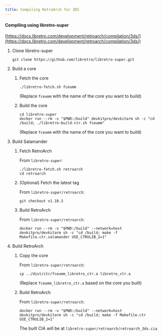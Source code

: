 ```yaml
---
title: Compiling RetroArch for 3DS
---
```


#### Compiling using libretro-super

[https://docs.libretro.com/development/retroarch/compilation/3ds/](https://docs.libretro.com/development/retroarch/compilation/3ds/)

1. Clone libretro-super

   ```
   git clone https://github.com/libretro/libretro-super.git
   ```

1. Build a core

   1. Fetch the core

      ```
      ./libretro-fetch.sh fceumm
      ```

      (Replace `fceumm` with the name of the core you want to build)

   1. Build the core

      ```
      cd libretro-super
      docker run --rm -v "$PWD:/build" devkitpro/devkitarm sh -c "cd /build; ./libretro-build-ctr.sh fceumm"
      ```

      (Replace `fceumm` with the name of the core you want to build)

1. Build Salamander

   1. Fetch RetroArch

      From `libretro-super`:

      ```
      ./libretro-fetch.sh retroarch
      cd retroarch
      ```

   1. (Optional) Fetch the latest tag

      From `libretro-super/retroarch`:

      ```
      git checkout v1.10.3
      ```

   1. Build RetroArch

      From `libretro-super/retroarch`:

      ```
      docker run --rm -v "$PWD:/build" --network=host devkitpro/devkitarm sh -c "cd /build; make -f Makefile.ctr.salamander USE_CTRULIB_2=1"
      ```

1. Build RetroArch

   1. Copy the core

      From `libretro-super/retroarch`:

      ```
      cp ../dist/ctr/fceumm_libretro_ctr.a libretro_ctr.a
      ```

      (Replace `fceumm_libretro_ctr.a` based on the core you built)

   1. Build RetroArch

      From `libretro-super/retroarch`:

      ```
      docker run --rm -v "$PWD:/build" --network=host devkitpro/devkitarm sh -c "cd /build; make -f Makefile.ctr USE_CTRULIB_2=1"
      ```

      The built CIA will be at `libretro-super/retroarch/retroarch_3ds.cia`
